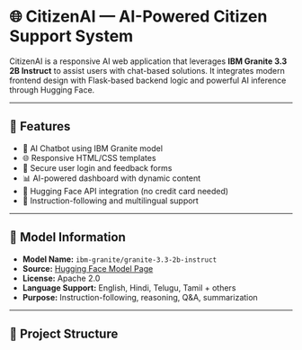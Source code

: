 # 🌐 CitizenAI — AI-Powered Citizen Support System

CitizenAI is a responsive AI web application that leverages **IBM Granite 3.3 2B Instruct** to assist users with chat-based solutions. It integrates modern frontend design with Flask-based backend logic and powerful AI inference through Hugging Face.

---

## 🚀 Features

- 🤖 AI Chatbot using IBM Granite model  
- 🌐 Responsive HTML/CSS templates  
- 🔐 Secure user login and feedback forms  
- 📊 AI-powered dashboard with dynamic content  
- 🔌 Hugging Face API integration (no credit card needed)  
- 🧠 Instruction-following and multilingual support  

---

## 🧠 Model Information

- **Model Name:** `ibm-granite/granite-3.3-2b-instruct`  
- **Source:** [Hugging Face Model Page](https://huggingface.co/ibm-granite/granite-3.3-2b-instruct)  
- **License:** Apache 2.0  
- **Language Support:** English, Hindi, Telugu, Tamil + others  
- **Purpose:** Instruction-following, reasoning, Q&A, summarization  

---

## 📁 Project Structure

